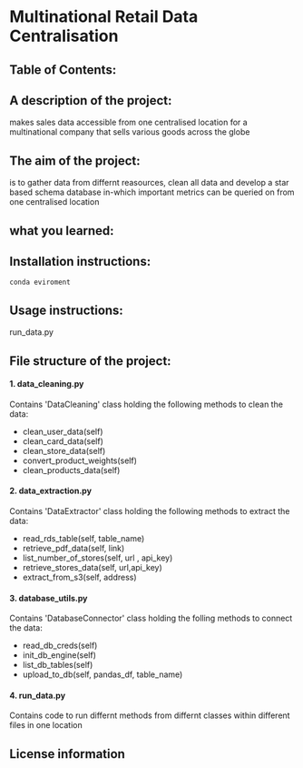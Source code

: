 
# Multinational Retail Data Centralisation
    
    
## Table of Contents:



## A description of the project: 
makes sales data accessible from one centralised location for a multinational company that sells various goods across the globe
    
    

## The aim of the project: 
is to gather data from differnt reasources, clean all data and develop a star based schema database in-which important metrics can be queried on from one centralised location 
    
    

## what you learned:



## Installation instructions:
    conda eviroment 



## Usage instructions:
run_data.py



## File structure of the project:

#### 1. data_cleaning.py  
Contains 'DataCleaning' class holding the following methods to clean the data:
- clean_user_data(self)
- clean_card_data(self)
- clean_store_data(self)
- convert_product_weights(self)
- clean_products_data(self)       

#### 2. data_extraction.py
Contains 'DataExtractor' class holding the following methods to extract the data:
- read_rds_table(self, table_name)
- retrieve_pdf_data(self, link)
- list_number_of_stores(self, url , api_key)
- retrieve_stores_data(self, url,api_key)
- extract_from_s3(self, address)

#### 3. database_utils.py  
Contains 'DatabaseConnector' class holding the folling methods to connect the data:
- read_db_creds(self)
- init_db_engine(self)
- list_db_tables(self)
- upload_to_db(self, pandas_df, table_name)
            
#### 4. run_data.py  
Contains code to run differnt methods from differnt classes within different files in one location 



## License information
